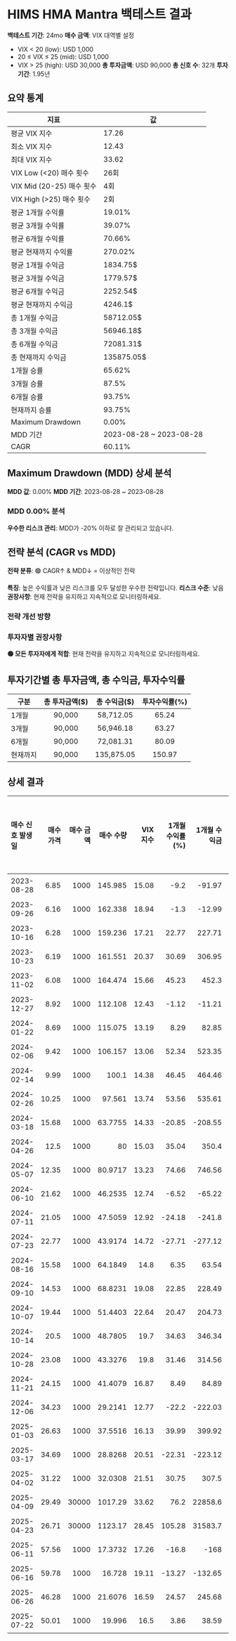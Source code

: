 # HIMS HMA Mantra 백테스트 결과

**백테스트 기간**: 24mo
**매수 금액**: VIX 대역별 설정
  - VIX < 20 (low): USD 1,000
  - 20 ≤ VIX ≤ 25 (mid): USD 1,000
  - VIX > 25 (high): USD 30,000
**총 투자금액**: USD 90,000
**총 신호 수**: 32개
**투자 기간**: 1.95년

## 요약 통계

| 지표 | 값 |
|------|----|
| 평균 VIX 지수 | 17.26 |
| 최소 VIX 지수 | 12.43 |
| 최대 VIX 지수 | 33.62 |
| VIX Low (<20) 매수 횟수 | 26회 |
| VIX Mid (20-25) 매수 횟수 | 4회 |
| VIX High (>25) 매수 횟수 | 2회 |
| 평균 1개월 수익률 | 19.01% |
| 평균 3개월 수익률 | 39.07% |
| 평균 6개월 수익률 | 70.66% |
| 평균 현재까지 수익률 | 270.02% |
| 평균 1개월 수익금 | 1834.75$ |
| 평균 3개월 수익금 | 1779.57$ |
| 평균 6개월 수익금 | 2252.54$ |
| 평균 현재까지 수익금 | 4246.1$ |
| 총 1개월 수익금 | 58712.05$ |
| 총 3개월 수익금 | 56946.18$ |
| 총 6개월 수익금 | 72081.31$ |
| 총 현재까지 수익금 | 135875.05$ |
| 1개월 승률 | 65.62% |
| 3개월 승률 | 87.5% |
| 6개월 승률 | 93.75% |
| 현재까지 승률 | 93.75% |
| Maximum Drawdown | 0.00% |
| MDD 기간 | 2023-08-28 ~ 2023-08-28 |
| CAGR | 60.11% |

## Maximum Drawdown (MDD) 상세 분석

**MDD 값**: 0.00%
**MDD 기간**: 2023-08-28 ~ 2023-08-28

### MDD 0.00% 분석

**우수한 리스크 관리**: MDD가 -20% 이하로 잘 관리되고 있습니다.

## 전략 분석 (CAGR vs MDD)

**전략 분류**: 🟢 CAGR↑ & MDD↓ = 이상적인 전략

**특징**: 높은 수익률과 낮은 리스크를 모두 달성한 우수한 전략입니다.
**리스크 수준**: 낮음
**권장사항**: 현재 전략을 유지하고 지속적으로 모니터링하세요.

### 전략 개선 방향

### 투자자별 권장사항

**🟢 모든 투자자에게 적합**: 현재 전략을 유지하고 지속적으로 모니터링하세요.

## 투자기간별 총 투자금액, 총 수익금, 투자수익률

| 구분 | 총 투자금액($) | 총 수익금($) | 투자수익률(%) |
|------|:-------------:|:------------:|:-------------:|
| 1개월 | 90,000 | 58,712.05 | 65.24 |
| 3개월 | 90,000 | 56,946.18 | 63.27 |
| 6개월 | 90,000 | 72,081.31 | 80.09 |
| 현재까지 | 90,000 | 135,875.05 | 150.97 |

## 상세 결과

| 매수 신호 발생일   |   매수 가격 |   매수 금액 |     매수 수량 |   VIX 지수 |   1개월 수익률(%) |   1개월 수익금 |   3개월 수익률(%) |   3개월 수익금 |   6개월 수익률(%) |   6개월 수익금 |   현재까지 수익률(%) |   현재까지 수익금 |   벤치마크 1개월(%) |   벤치마크 3개월(%) |   벤치마크 6개월(%) | 신호 타당성 평가   |
|:------------|--------:|--------:|----------:|---------:|-------------:|----------:|-------------:|----------:|-------------:|----------:|--------------:|-----------:|--------------:|--------------:|--------------:|:------------|
| 2023-08-28  |    6.85 |    1000 |  145.985  |    15.08 |        -9.2  |    -91.97 |        20    |    200    |        38.98 |    389.78 |        658.25 |    6582.48 |         -3.58 |          2.84 |         14.79 | 우수          |
| 2023-09-26  |    6.16 |    1000 |  162.338  |    18.94 |        -1.3  |    -12.99 |        39.45 |    394.48 |       165.1  |   1650.97 |        743.18 |    7431.82 |         -3.19 |         11.26 |         22.48 | 우수          |
| 2023-10-16  |    6.28 |    1000 |  159.236  |    17.21 |        22.77 |    227.71 |        36.46 |    364.65 |       122.29 |   1222.93 |        727.07 |    7270.7  |          2.96 |          9.38 |         17.14 | 우수          |
| 2023-10-23  |    6.19 |    1000 |  161.551  |    20.37 |        30.69 |    306.95 |        34.41 |    344.1  |        92.25 |    922.46 |        739.1  |    7390.95 |          8.05 |         14.77 |         17.79 | 우수          |
| 2023-11-02  |    6.08 |    1000 |  164.474  |    15.66 |        45.23 |    452.3  |        41.12 |    411.18 |       106.09 |   1060.86 |        754.28 |    7542.76 |          6.41 |         12.23 |         16.63 | 우수          |
| 2023-12-27  |    8.92 |    1000 |  112.108  |    12.43 |        -1.12 |    -11.21 |        77.35 |    773.54 |       148.32 |   1483.18 |        482.29 |    4822.87 |          2.29 |          8.83 |         13.93 | 우수          |
| 2024-01-22  |    8.69 |    1000 |  115.075  |    13.19 |         8.29 |     82.85 |        36.94 |    369.39 |       123.48 |   1234.75 |        497.7  |    4976.98 |          2.71 |          2.41 |         13.5  | 우수          |
| 2024-02-06  |    9.42 |    1000 |  106.157  |    13.06 |        52.34 |    523.35 |        23.67 |    236.73 |        86.62 |    866.24 |        451.38 |    4513.8  |          4.1  |          4.57 |          7.92 | 우수          |
| 2024-02-14  |    9.99 |    1000 |  100.1    |    14.38 |        46.45 |    464.46 |        37.54 |    375.38 |        59.86 |    598.6  |        419.92 |    4199.2  |          2.33 |          4.92 |          6.87 | 우수          |
| 2024-02-26  |   10.25 |    1000 |   97.561  |    13.74 |        53.56 |    535.61 |        64.68 |    646.83 |        63.22 |    632.2  |        406.73 |    4067.32 |          3.53 |          4.64 |         11.15 | 우수          |
| 2024-03-18  |   15.68 |    1000 |   63.7755 |    14.33 |       -20.85 |   -208.55 |        51.47 |    514.67 |         5.68 |     56.76 |        231.25 |    2312.5  |         -2.47 |          5.48 |          9.26 | 보통          |
| 2024-04-26  |   12.5  |    1000 |   80      |    15.03 |        35.04 |    350.4  |        86    |    860    |        71.04 |    710.4  |        315.52 |    3155.2  |          4.01 |          5.87 |         13.68 | 우수          |
| 2024-05-07  |   12.35 |    1000 |   80.9717 |    13.23 |        74.66 |    746.56 |        44.45 |    444.53 |        64.86 |    648.58 |        320.57 |    3205.67 |          3.19 |         -0.03 |         10.43 | 우수          |
| 2024-06-10  |   21.62 |    1000 |   46.2535 |    12.74 |        -6.52 |    -65.22 |       -36.86 |   -368.64 |        58.33 |    583.26 |        140.24 |    1402.41 |          5.09 |          0.89 |         13.61 | 우수          |
| 2024-07-11  |   21.05 |    1000 |   47.5059 |    12.92 |       -24.18 |   -241.8  |       -11.02 |   -110.21 |        31.45 |    314.49 |        146.75 |    1467.46 |         -4.3  |          3.72 |          5.81 | 우수          |
| 2024-07-23  |   22.77 |    1000 |   43.9174 |    14.72 |       -27.71 |   -277.12 |         1.23 |     12.3  |        22.31 |    223.1  |        128.11 |    1281.07 |          0.27 |          5.37 |          7.94 | 우수          |
| 2024-08-16  |   15.58 |    1000 |   64.1849 |    14.8  |         6.35 |     63.54 |        33.83 |    338.25 |       197.43 |   1974.33 |        233.38 |    2333.76 |          1.29 |          7.11 |          8.96 | 우수          |
| 2024-09-10  |   14.53 |    1000 |   68.8231 |    19.08 |        22.85 |    228.49 |       124.57 |   1245.7  |       147.42 |   1474.19 |        257.47 |    2574.67 |          5.18 |         10.14 |          5    | 우수          |
| 2024-10-07  |   19.44 |    1000 |   51.4403 |    22.64 |        20.47 |    204.73 |        36.99 |    369.86 |        33.69 |    336.93 |        167.18 |    1671.81 |          4.09 |          4.33 |        -10.92 | 우수          |
| 2024-10-14  |   20.5  |    1000 |   48.7805 |    19.7  |        34.63 |    346.34 |        23.95 |    239.51 |        32.83 |    328.29 |        153.37 |    1533.66 |          2.14 |         -0.56 |         -8.47 | 우수          |
| 2024-10-28  |   23.08 |    1000 |   43.3276 |    19.8  |        31.46 |    314.56 |        33.75 |    337.52 |        21.71 |    217.07 |        125.04 |    1250.43 |          3.01 |          4.77 |         -5.12 | 우수          |
| 2024-11-21  |   24.15 |    1000 |   41.4079 |    16.87 |         8.49 |     84.89 |       184.64 |   1846.38 |       153.46 |   1534.58 |        115.07 |    1150.73 |         -0.3  |          3.29 |         -0.14 | 우수          |
| 2024-12-06  |   34.23 |    1000 |   29.2141 |    12.77 |       -22.2  |   -222.03 |         0.47 |      4.67 |        56.62 |    566.17 |         51.74 |     517.38 |         -2.43 |         -5.78 |         -1.96 | 우수          |
| 2025-01-03  |   26.63 |    1000 |   37.5516 |    16.13 |        39.99 |    399.92 |         5.11 |     51.07 |        78.22 |    782.2  |         95.04 |     950.43 |          1.65 |         -9.19 |          4.8  | 우수          |
| 2025-03-17  |   34.69 |    1000 |   28.8268 |    20.51 |       -22.31 |   -223.12 |        59.93 |    599.31 |        49.73 |    497.26 |         49.73 |     497.26 |         -7.04 |          5.32 |         12.59 | 우수          |
| 2025-04-02  |   31.22 |    1000 |   32.0308 |    21.51 |        30.75 |    307.5  |        53.62 |    536.2  |        66.37 |    663.68 |         66.37 |     663.68 |          0.28 |          9.29 |         12.67 | 우수          |
| 2025-04-09  |   29.49 |   30000 | 1017.29   |    33.62 |        76.2  |  22858.6  |        66.02 |  19806.7  |        76.13 |  22838.2  |         76.13 |   22838.2  |          3.72 |         14.09 |         17.09 | 우수          |
| 2025-04-23  |   26.71 |   30000 | 1123.17   |    28.45 |       105.28 |  31583.7  |        87.23 |  26170    |        94.46 |  28337.7  |         94.46 |   28337.7  |          7.94 |         17.37 |         18.85 | 우수          |
| 2025-06-11  |   57.56 |    1000 |   17.3732 |    17.26 |       -16.8  |   -168    |        -9.76 |    -97.64 |        -9.76 |    -97.64 |         -9.76 |     -97.64 |          3.94 |          6.1  |          6.1  | 불량          |
| 2025-06-16  |   59.78 |    1000 |   16.728  |    19.11 |       -13.27 |   -132.65 |       -13.11 |   -131.15 |       -13.11 |   -131.15 |        -13.11 |    -131.15 |          3.82 |          5.91 |          5.91 | 불량          |
| 2025-06-26  |   46.28 |    1000 |   21.6076 |    16.59 |        24.57 |    245.68 |        12.23 |    122.3  |        12.23 |    122.3  |         12.23 |     122.3  |          4.03 |          4.05 |          4.05 | 우수          |
| 2025-07-22  |   50.01 |    1000 |   19.996  |    16.5  |         3.86 |     38.59 |         3.86 |     38.59 |         3.86 |     38.59 |          3.86 |      38.59 |          1.27 |          1.27 |          1.27 | 양호          |